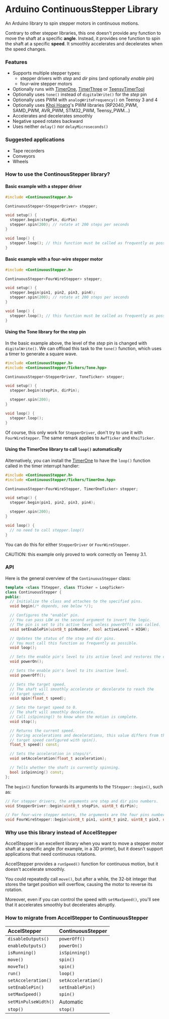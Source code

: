 Arduino ContinuousStepper Library
=================================

An Arduino library to spin stepper motors in continuous motions.

Contrary to other stepper libraries, this one doesn't provide any function to move the shaft at a specific **angle**. Instead, it provides one function to spin the shaft at a specific **speed**. It smoothly accelerates and decelerates when the speed changes.

### Features

* Supports multiple stepper types:
  - stepper drivers with *step* and *dir* pins (and optionally *enable* pin)
  - four-wire stepper motors
* Optionally runs with [TimerOne](https://github.com/PaulStoffregen/TimerOne), [TimerThree](https://github.com/PaulStoffregen/TimerThree) or [TeensyTimerTool](https://github.com/luni64/TeensyTimerTool)
* Optionally uses `tone()` instead of `digitalWrite()` for the *step* pin
* Optionally uses PWM with `analogWriteFrequency()` on Teensy 3 and 4
* Optionally uses [Khoi Hoang](https://github.com/khoih-prog)'s PWM libraries (RP2040_PWM, SAMD_PWM, AVR_PWM, STM32_PWM, Teensy_PWM...)
* Accelerates and decelerates smoothly
* Negative speed rotates backward
* Uses neither `delay()` nor `delayMicroseconds()`

### Suggested applications

* Tape recorders
* Conveyors
* Wheels

### How to use the ContinousStepper library?

#### Basic example with a stepper driver

```c++
#include <ContinuousStepper.h>

ContinuousStepper<StepperDriver> stepper;

void setup() {
  stepper.begin(stepPin, dirPin)
  stepper.spin(200); // rotate at 200 steps per seconds
}

void loop() {
  stepper.loop(); // this function must be called as frequently as possible
}
```

#### Basic example with a four-wire stepper motor

```c++
#include <ContinuousStepper.h>

ContinuousStepper<FourWireStepper> stepper;

void setup() {
  stepper.begin(pin1, pin2, pin3, pin4);
  stepper.spin(200); // rotate at 200 steps per seconds
}

void loop() {
  stepper.loop(); // this function must be called as frequently as possible
}
```

#### Using the Tone library for the step pin

In the basic example above, the level of the *step* pin is changed with `digitalWrite()`. We can offload this task to the `tone()` function, which uses a timer to generate a square wave.

```c++
#include <ContinuousStepper.h>
#include <ContinuousStepper/Tickers/Tone.hpp>

ContinuousStepper<StepperDriver, ToneTicker> stepper;

void setup() {
  stepper.begin(stepPin, dirPin);

  stepper.spin(200);
}

void loop() {
  stepper.loop();
}
```

Of course, this only work for `StepperDriver`, don't try to use it with `FourWireStepper`. The same remark applies to `AwfTicker` and `KhoiTicker`.

#### Using the TimerOne library to call `loop()` automatically

Alternatively, you can install the [TimerOne](https://github.com/PaulStoffregen/TimerOne) to have the `loop()` function called in the timer interrupt handler:

```c++
#include <ContinuousStepper.h>
#include <ContinuousStepper/Tickers/TimerOne.hpp>

ContinuousStepper<FourWireStepper, TimerOneTicker> stepper;

void setup() {
  stepper.begin(pin1, pin2, pin3, pin4);

  stepper.spin(200);
}

void loop() {
  // no need to call stepper.loop()
}
```

You can do this for either `StepperDriver` or `FourWireStepper`.

CAUTION: this example only proved to work correctly on Teensy 3.1.

### API

Here is the general overview of the `ContinuousStepper` class:

```c++
template <class TStepper, class TTicker = LoopTicker>
class ContinuousStepper {
public:
  // Initialize the class and attaches to the specified pins.
  void begin(/* depends, see below */);

  // Configures the "enable" pin.
  // You can pass LOW as the second argument to invert the logic.
  // The pin is set to its active level unless powerOff() was called.
  void setEnablePin(uint8_t pinNumber, bool activeLevel = HIGH);

  // Updates the status of the step and dir pins.
  // You must call this function as frequently as possible.
  void loop();

  // Sets the enable pin's level to its active level and restores the current speed.
  void powerOn();

  // Sets the enable pin's level to its inactive level.
  void powerOff();

  // Sets the target speed.
  // The shaft will smoothly accelerate or decelerate to reach the
  // target speed.
  void spin(float_t speed);

  // Sets the target speed to 0.
  // The shaft will smoothly decelerate.
  // Call isSpinning() to know when the motion is complete.
  void stop();

  // Returns the current speed.
  // During accelerations and decelerations, this value differs from the
  // target speed configured with spin().
  float_t speed() const;

  // Sets the acceleration in steps/s².
  void setAcceleration(float_t acceleration);

  // Tells whether the shaft is currently spinning.
  bool isSpinning() const;
};
```

The `begin()` function forwards its arguments to the `TStepper::begin()`, such as:

```c++
// For stepper drivers, the arguments are step and dir pins numbers.
void StepperDriver::begin(uint8_t stepPin, uint8_t dirPin);

// For four-wire stepper motors, the arguments are the four pins numbers.
void FourWireStepper::begin(uint8_t pin1, uint8_t pin2, uint8_t pin3, uint8_t pin4);
```


### Why use this library instead of AccelStepper

AccelStepper is an excellent library when you want to move a stepper motor shaft at a specific angle (for example, in a 3D printer), but it doesn't support applications that need continuous rotations.

AccelStepper provides a `runSpeed()` function for continuous motion, but it doesn't accelerate smoothly.

You could repeatedly call `move()`, but after a while, the 32-bit integer that stores the target position will overflow, causing the motor to reverse its rotation.

Moreover, even if you can control the speed with `setMaxSpeed()`, you'll see that it accelerates smoothly but decelerates abruptly.


### How to migrate from AccelStepper to ContinuousStepper

| AccelStepper         | ContinuousStepper   |
|:---------------------|:--------------------|
| `disableOutputs()`   | `powerOff()`        |
| `enableOutputs()`    | `powerOn()`         |
| `isRunning()`        | `isSpinning()`      |
| `move()`             | `spin()`            |
| `moveTo()`           | `spin()`            |
| `run()`              | `loop()`            |
| `setAcceleration()`  | `setAcceleration()` |
| `setEnablePin()`     | `setEnablePin()`    |
| `setMaxSpeed()`      | `spin()`            |
| `setMinPulseWidth()` | Automatic           |
| `stop()`             | `stop()`            |